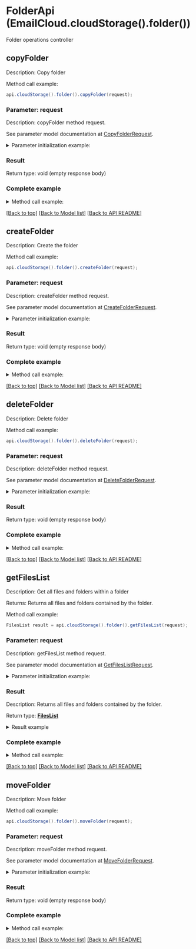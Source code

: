 # FolderApi (EmailCloud.cloudStorage().folder())

Folder operations controller

<a name="copyFolder"></a>
## copyFolder

Description: Copy folder


Method call example:
```java
api.cloudStorage().folder().copyFolder(request);
```


### Parameter: request

Description: copyFolder method request.

See parameter model documentation at [CopyFolderRequest](CopyFolderRequest.md).

<details>
    <summary>Parameter initialization example:</summary>

```java
CopyFolderRequest request = Models.copyFolderRequest()
    .srcPath("/storage/path/to/source/folder")
    .destPath("/storage/path/to/destination/folder")
    .srcStorageName("First Storage")
    .destStorageName("Other Storage")
    .build();
```

</details>

### Result

Return type: void (empty response body)

### Complete example

<details>
    <summary>Method call example:</summary>

```java
EmailCloud api = new EmailCloud(clientSecret, clientId);

// Prepare parameters:
CopyFolderRequest request = Models.copyFolderRequest()
    .srcPath("/storage/path/to/source/folder")
    .destPath("/storage/path/to/destination/folder")
    .srcStorageName("First Storage")
    .destStorageName("Other Storage")
    .build();

// Call method:
api.cloudStorage().folder().copyFolder(request);
```

</details>

[[Back to top]](#) [[Back to Model list]](Models.md) [[Back to API README]](README.md)

<a name="createFolder"></a>
## createFolder

Description: Create the folder


Method call example:
```java
api.cloudStorage().folder().createFolder(request);
```


### Parameter: request

Description: createFolder method request.

See parameter model documentation at [CreateFolderRequest](CreateFolderRequest.md).

<details>
    <summary>Parameter initialization example:</summary>

```java
CreateFolderRequest request = Models.createFolderRequest()
    .path("/storage/path/to/new/folder")
    .storageName("First Storage")
    .build();
```

</details>

### Result

Return type: void (empty response body)

### Complete example

<details>
    <summary>Method call example:</summary>

```java
EmailCloud api = new EmailCloud(clientSecret, clientId);

// Prepare parameters:
CreateFolderRequest request = Models.createFolderRequest()
    .path("/storage/path/to/new/folder")
    .storageName("First Storage")
    .build();

// Call method:
api.cloudStorage().folder().createFolder(request);
```

</details>

[[Back to top]](#) [[Back to Model list]](Models.md) [[Back to API README]](README.md)

<a name="deleteFolder"></a>
## deleteFolder

Description: Delete folder


Method call example:
```java
api.cloudStorage().folder().deleteFolder(request);
```


### Parameter: request

Description: deleteFolder method request.

See parameter model documentation at [DeleteFolderRequest](DeleteFolderRequest.md).

<details>
    <summary>Parameter initialization example:</summary>

```java
DeleteFolderRequest request = Models.deleteFolderRequest()
    .path("/storage/path/to/folder")
    .storageName("First Storage")
    .recursive(true)
    .build();
```

</details>

### Result

Return type: void (empty response body)

### Complete example

<details>
    <summary>Method call example:</summary>

```java
EmailCloud api = new EmailCloud(clientSecret, clientId);

// Prepare parameters:
DeleteFolderRequest request = Models.deleteFolderRequest()
    .path("/storage/path/to/folder")
    .storageName("First Storage")
    .recursive(true)
    .build();

// Call method:
api.cloudStorage().folder().deleteFolder(request);
```

</details>

[[Back to top]](#) [[Back to Model list]](Models.md) [[Back to API README]](README.md)

<a name="getFilesList"></a>
## getFilesList

Description: Get all files and folders within a folder

Returns: Returns all files and folders contained by the folder.

Method call example:
```java
FilesList result = api.cloudStorage().folder().getFilesList(request);
```


### Parameter: request

Description: getFilesList method request.

See parameter model documentation at [GetFilesListRequest](GetFilesListRequest.md).

<details>
    <summary>Parameter initialization example:</summary>

```java
GetFilesListRequest request = Models.getFilesListRequest()
    .path("/storage/path/to/folder")
    .storageName("First Storage")
    .build();
```

</details>

### Result

Description: Returns all files and folders contained by the folder.

Return type: [**FilesList**](FilesList.md)

<details>
    <summary>Result example</summary>

```java
result = Models.filesList()
    .value(Arrays.<StorageFile>asList(
        Models.storageFile()
            .name("file.ext")
            .modifiedDate(Calendar.getInstance().getTime())
            .size(1024)
            .path("/path/to/file/on/storage")
            .build()))
    .build();
```
</details>

### Complete example

<details>
    <summary>Method call example:</summary>

```java
EmailCloud api = new EmailCloud(clientSecret, clientId);

// Prepare parameters:
GetFilesListRequest request = Models.getFilesListRequest()
    .path("/storage/path/to/folder")
    .storageName("First Storage")
    .build();

// Call method:
FilesList result = api.cloudStorage().folder().getFilesList(request);

// Result example:
result = Models.filesList()
    .value(Arrays.<StorageFile>asList(
        Models.storageFile()
            .name("file.ext")
            .modifiedDate(Calendar.getInstance().getTime())
            .size(1024)
            .path("/path/to/file/on/storage")
            .build()))
    .build();

```

</details>

[[Back to top]](#) [[Back to Model list]](Models.md) [[Back to API README]](README.md)

<a name="moveFolder"></a>
## moveFolder

Description: Move folder


Method call example:
```java
api.cloudStorage().folder().moveFolder(request);
```


### Parameter: request

Description: moveFolder method request.

See parameter model documentation at [MoveFolderRequest](MoveFolderRequest.md).

<details>
    <summary>Parameter initialization example:</summary>

```java
MoveFolderRequest request = Models.moveFolderRequest()
    .srcPath("/storage/path/to/source/folder")
    .destPath("/storage/path/to/destination/folder")
    .srcStorageName("First Storage")
    .destStorageName("Other Storage")
    .build();
```

</details>

### Result

Return type: void (empty response body)

### Complete example

<details>
    <summary>Method call example:</summary>

```java
EmailCloud api = new EmailCloud(clientSecret, clientId);

// Prepare parameters:
MoveFolderRequest request = Models.moveFolderRequest()
    .srcPath("/storage/path/to/source/folder")
    .destPath("/storage/path/to/destination/folder")
    .srcStorageName("First Storage")
    .destStorageName("Other Storage")
    .build();

// Call method:
api.cloudStorage().folder().moveFolder(request);
```

</details>

[[Back to top]](#) [[Back to Model list]](Models.md) [[Back to API README]](README.md)

